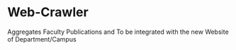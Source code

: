 # Web-Crawler
Aggregates Faculty Publications and To be integrated with the new Website of Department/Campus
